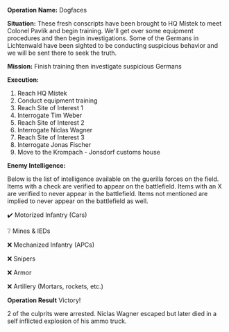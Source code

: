 __Operation Name:__ Dogfaces

__Situation:__ These fresh conscripts have been brought to HQ Místek to meet Colonel Pavlík and begin training. We'll get over some equipment procedures and then begin investigations. Some of the Germans in Lichtenwald have been sighted to be conducting suspicious behavior and we will be sent there to seek the truth.

__Mission:__ Finish training then investigate suspicious Germans

__Execution:__
1. Reach HQ Místek
2. Conduct equipment training
3. Reach Site of Interest 1
4. Interrogate Tim Weber
5. Reach Site of Interest 2
6. Interrogate Niclas Wagner
7. Reach Site of Interest 3
8. Interrogate Jonas Fischer
9. Move to the Krompach - Jonsdorf customs house

__Enemy Intelligence:__

Below is the list of intelligence available on the guerilla forces on the field. Items with a check are verified to appear on the battlefield. Items with an X are verified to never appear in the battlefield. Items not mentioned are implied to never appear on the battlefield as well.

:heavy_check_mark: Motorized Infantry (Cars)

:grey_question: Mines & IEDs

:x: Mechanized Infantry (APCs)

:x: Snipers

:x: Armor

:x: Artillery (Mortars, rockets, etc.)

__Operation Result__ Victory!

2 of the culprits were arrested. Niclas Wagner escaped but later died in a self inflicted explosion of his ammo truck.